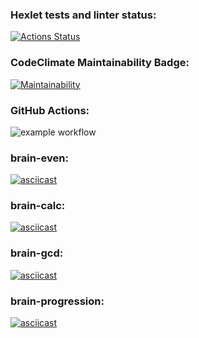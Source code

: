 ### Hexlet tests and linter status:
[![Actions Status](https://github.com/ovsy1/frontend-project-lvl1/workflows/hexlet-check/badge.svg)](https://github.com/ovsy1/frontend-project-lvl1/actions)

### CodeClimate Maintainability Badge:
[![Maintainability](https://api.codeclimate.com/v1/badges/9e4b52a10a618740b115/maintainability)](https://codeclimate.com/github/ovsy1/frontend-project-lvl1/maintainability)

### GitHub Actions: 
![example workflow](https://github.com/ovsy1/frontend-project-lvl1/actions/workflows/linter.yml/badge.svg)

### brain-even:
[![asciicast](https://asciinema.org/a/453285.svg)](https://asciinema.org/a/453285)

### brain-calc: 
[![asciicast](https://asciinema.org/a/453433.svg)](https://asciinema.org/a/453433)

### brain-gcd: 
[![asciicast](https://asciinema.org/a/453438.svg)](https://asciinema.org/a/453438)

### brain-progression:
[![asciicast](https://asciinema.org/a/454019.svg)](https://asciinema.org/a/454019)